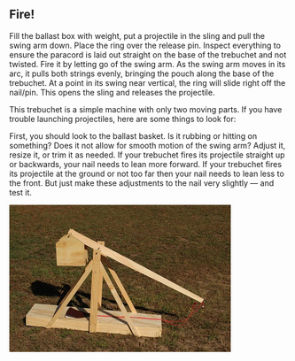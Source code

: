 ## Fire!
Fill the ballast box with weight, put a projectile in the sling and pull the swing arm down. Place the ring over the release pin. Inspect everything to ensure the paracord is laid out straight on the base of the trebuchet and not twisted. Fire it by letting go of the swing arm. As the swing arm moves in its arc, it pulls both strings evenly, bringing the pouch along the base of the trebuchet. At a point in its swing near vertical, the ring will slide right off the nail/pin. This opens the sling and releases the projectile. 

This trebuchet is a simple machine with only two moving parts. If you have trouble launching projectiles, here are some things to look for: 

First, you should look to the ballast basket. Is it rubbing or hitting on something? Does it not allow for smooth motion of the swing arm? Adjust it, resize it, or trim it as needed. If your trebuchet fires its projectile straight up or backwards, your nail needs to lean more forward. If your trebuchet fires its projectile at the ground or not too far then your nail needs to lean less to the front. But just make these adjustments to the nail very slightly — and test it. 

![ready to fire](images/banner.JPG)
